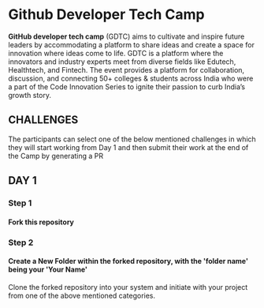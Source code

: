 # Github Developer Tech Camp

**GitHub developer tech camp** (GDTC) aims to cultivate and inspire future leaders by accommodating a platform to share ideas and create a space for innovation where ideas come to life. GDTC is a platform where the innovators and industry experts meet from diverse fields like Edutech, Healthtech, and Fintech. The event provides a platform for collaboration, discussion, and connecting 50+ colleges & students across India who were a part of the Code Innovation Series to ignite their passion to curb India’s growth story.

## CHALLENGES

The participants can select one of the below mentioned challenges in which they will start working from Day 1 and then submit their work at the end of the Camp by generating a PR

## DAY 1

### Step 1
#### Fork this repository

### Step 2
#### Create a New Folder within the forked repository, with the 'folder name' being your 'Your Name'

Clone the forked repository into your system and initiate with your project from one of the above mentioned categories.

